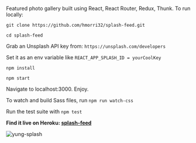Featured photo gallery built using React, React Router, Redux, Thunk.
To run locally:

`git clone https://github.com/hmorri32/splash-feed.git`

`cd splash-feed`

Grab an Unsplash API key from: `https://unsplash.com/developers`

Set it as an env variable like `REACT_APP_SPLASH_ID = yourCoolKey`

`npm install`

`npm start`

Navigate to localhost:3000. Enjoy.

To watch and build Sass files, run `npm run watch-css`

Run the test suite with `npm test`

**Find it live on Heroku: [splash-feed](https://splash-feed.herokuapp.com/)**

![yung-splash](https://screenshotscdn.firefoxusercontent.com/images/d58408c0-5709-482e-8439-5bc39e43b554.png)

